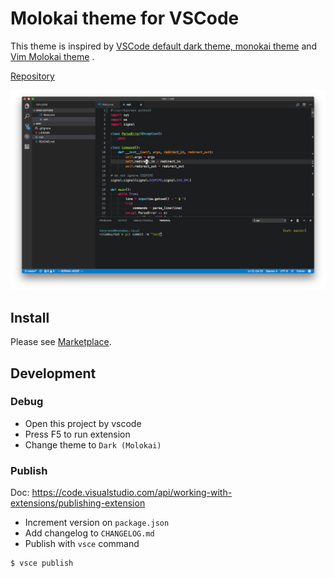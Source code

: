 # Molokai theme for VSCode

This theme is inspired by [VSCode default dark theme, monokai theme](https://github.com/Microsoft/vscode) and [Vim Molokai theme](https://github.com/tomasr/molokai) .

[Repository](https://github.com/nonylene/vscode-dark-molokai-theme)

![ScreenShot](doc/screenshot.png)

## Install

Please see [Marketplace](https://marketplace.visualstudio.com/items?itemName=nonylene.dark-molokai-theme).

## Development

### Debug

- Open this project by vscode
- Press F5 to run extension
- Change theme to `Dark (Molokai)`

### Publish

Doc: <https://code.visualstudio.com/api/working-with-extensions/publishing-extension>

- Increment version on `package.json`
- Add changelog to `CHANGELOG.md`
- Publish with `vsce` command

```console
$ vsce publish
```
